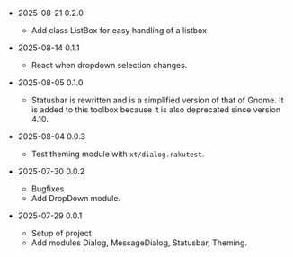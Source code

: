 * 2025-08-21 0.2.0
  * Add class ListBox for easy handling of a listbox

* 2025-08-14 0.1.1
  * React when dropdown selection changes.

* 2025-08-05 0.1.0
  * Statusbar is rewritten and is a simplified version of that of Gnome. It is added to this toolbox because it is also deprecated since version 4.10.

* 2025-08-04 0.0.3
  * Test theming module with `xt/dialog.rakutest`.

* 2025-07-30 0.0.2
  * Bugfixes
  * Add DropDown module.

* 2025-07-29 0.0.1
  * Setup of project
  * Add modules Dialog, MessageDialog, Statusbar, Theming.

